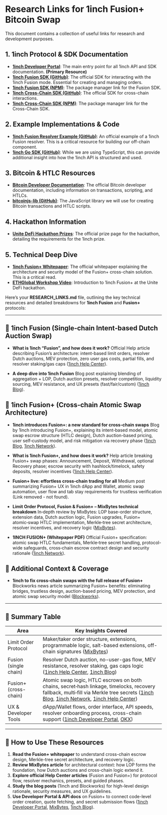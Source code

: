 # Research Links for 1inch Fusion+ Bitcoin Swap

This document contains a collection of useful links for research and development purposes.

## 1. 1inch Protocol & SDK Documentation

- **[1inch Developer Portal](https://portal.1inch.dev/documentation/overview)**: The main entry point for all 1inch API and SDK documentation. **(Primary Resource)**
- **[1inch Fusion SDK (GitHub)](https://github.com/1inch/fusion-sdk)**: The official SDK for interacting with the 1inch Fusion mode. Essential for creating and managing orders.
- **[1inch Fusion SDK (NPM)](https://www.npmjs.com/package/@1inch/fusion-sdk)**: The package manager link for the Fusion SDK.
- **[1inch Cross-Chain SDK (GitHub)](https://github.com/1inch/cross-chain-sdk)**: The official SDK for cross-chain interactions.
- **[1inch Cross-Chain SDK (NPM)](https://www.npmjs.com/package/@1inch/cross-chain-sdk)**: The package manager link for the Cross-Chain SDK.

## 2. Example Implementations & Code

- **[1inch Fusion Resolver Example (GitHub)](https://github.com/1inch/fusion-resolver-example)**: An official example of a 1inch Fusion resolver. This is a critical resource for building our off-chain component.
- **[1inch Go SDK (GitHub)](https://github.com/1inch/1inch-sdk-go)**: While we are using TypeScript, this can provide additional insight into how the 1inch API is structured and used.

## 3. Bitcoin & HTLC Resources

- **[Bitcoin Developer Documentation](https://bitcoin.org/en/developer-documentation)**: The official Bitcoin developer documentation, including information on transactions, scripting, and HTLCs.
- **[bitcoinjs-lib (GitHub)](https://github.com/bitcoinjs/bitcoinjs-lib)**: The JavaScript library we will use for creating Bitcoin transactions and HTLC scripts.

## 4. Hackathon Information

- **[Unite DeFi Hackathon Prizes](https://ethglobal.com/events/unite/prizes)**: The official prize page for the hackathon, detailing the requirements for the 1inch prize.

## 5. Technical Deep Dive

- **[1inch Fusion+ Whitepaper](https://1inch.io/assets/1inch-fusion-plus.pdf?utm_source=chatgpt.com)**: The official whitepaper explaining the architecture and security model of the Fusion+ cross-chain solution. This is a critical read.
- **[ETHGlobal Workshop Video](https://www.youtube.com/watch?v=DKQJlzJuTqQ)**: Introduction to 1inch Fusion+ at the Unite DeFi hackathon.

Here’s your **RESEARCH_LINKS.md** file, outlining the key technical resources and detailed breakdowns for **1inch Fusion** and **Fusion+** protocols:

---

## 🧪 1inch Fusion (Single‑chain Intent‑based Dutch Auction Swap)

- **What is 1inch “Fusion”, and how does it work?**
  Official Help article describing Fusion’s architecture: intent-based limit orders, resolver Dutch auctions, MEV protection, zero user gas costs, partial fills, and resolver staking/gas caps ([1inch Help Center][1]).

- **A deep dive into 1inch Fusion**
  Blog post explaining blending of aggregation + LOP, Dutch auction presets, resolver competition, liquidity sourcing, MEV resistance, and UX presets (fast/fair/custom) ([1inch Blog][2]).

## 🌉 1inch Fusion+ (Cross‑chain Atomic Swap Architecture)

- **1inch introduces Fusion+: a new standard for cross‑chain swaps**
  Blog by 1inch introducing Fusion+, explaining its intent‑based model, atomic swap escrow structure (HTLC design), Dutch auction-based pricing, user self‑custody model, and risk mitigation via recovery phase ([1inch Blog][3], [1inch Network][4]).

- **What is 1inch Fusion+, and how does it work?**
  Help article breaking Fusion+ swap phases: Announcement, Deposit, Withdrawal, optional Recovery phase; escrow security with hashlock/timelock, safety deposits, resolver incentives ([1inch Help Center][5]).

- **Fusion+ live: effortless cross‑chain trading for all**
  Medium post summarizing Fusion+ UX in 1inch dApp and Wallet, atomic swap automation, user flow and tab stay requirements for trustless verification (Link removed - not found).

- **Limit Order Protocol, Fusion & Fusion+ – MixBytes technical breakdown**
  In‑depth review by MixBytes: LOP base-order structure, extension data, Dutch auction logic, Fusion upgrades, Fusion+ atomic‑swap HTLC implementation, Merkle‑tree secret architecture, resolver incentives, and recovery logic ([MixBytes][7]).

- **1INCH FUSION+ (Whitepaper PDF)**
  Official Fusion+ specification: atomic swap HTLC fundamentals, Merkle‑tree secret handling, protocol-wide safeguards, cross‑chain escrow contract design and security rationale ([1inch Network][4]).

## 🎯 Additional Context & Coverage

- **1inch to fix cross‑chain swaps with the full release of Fusion+**
  Blockworks news article summarizing Fusion+ benefits: eliminating bridges, trustless design, auction-based pricing, MEV protection, and atomic swap security model ([Blockworks][8]).

---

## 🧎 Summary Table

| Area                  | Key Insights Covered                                                                                                                                                                                |
| --------------------- | --------------------------------------------------------------------------------------------------------------------------------------------------------------------------------------------------- |
| Limit Order Protocol  | Maker/taker order structure, extensions, programmable logic, salt-based extensions, off-chain signatures ([MixBytes][7])                                                                            |
| Fusion (single chain) | Resolver Dutch auction, no-user-gas flow, MEV resistance, resolver staking, gas caps logic ([1inch Help Center][1], [1inch Blog][2])                                                                |
| Fusion+ (cross-chain) | Atomic swap logic, HTLC escrows on both chains, secret‑hash linkage, timelocks, recovery fallback, multi‑fill via Merkle tree secrets ([1inch Blog][3], [1inch Network][4], [1inch Help Center][5]) |
| UX & Developer Tools  | dApp/Wallet flows, order interface, API speeds, resolver onboarding process, cross-chain support ([1inch Developer Portal][9], [OKX][10])                                              |

---

## 🚀 How to Use These Resources

1. **Read the Fusion+ whitepaper** to understand cross-chain escrow design, Merkle-tree secret architecture, and recovery logic.
2. **Review MixBytes article** for architectural context: how LOP forms the foundation, how Dutch auctions and cross-chain logic extend it.
3. **Explore official Help Center articles** (Fusion and Fusion+) for protocol flow, resolver mechanics, presets, and guided phases.
4. **Study the blog posts** (1inch and Blockworks) for high-level design rationale, security measures, and UX guidelines.
5. **Use Developer Portal & API docs** on Fusion+ to connect code-level order creation, quote fetching, and secret submission flows ([1inch Developer Portal][9], [MixBytes][7], [1inch Blog][3]).

[1]: https://help.1inch.io/en/articles/6796085-what-is-1inch-fusion-and-how-does-it-work?utm_source=chatgpt.com "What is 1inch \"Fusion\", and how does it work?"
[2]: https://blog.1inch.io/a-deep-dive-into-1inch-fusion/?utm_source=chatgpt.com "A deep dive into 1inch Fusion - Blog"
[3]: https://blog.1inch.io/1inch-introduces-fusion-plus/?utm_source=chatgpt.com "1inch introduces Fusion+: a new standard for cross-chain swaps - Blog"
[4]: https://1inch.io/assets/1inch-fusion-plus.pdf?utm_source=chatgpt.com "[PDF] 1INCH FUSION+"
[5]: https://help.1inch.io/en/articles/9842591-what-is-1inch-fusion-and-how-does-it-work?utm_source=chatgpt.com "What is 1inch Fusion+, and how does it work?"
[6]: # "Fusion+ live: effortless cross-chain trading for all | by 1inch - Medium (Link removed - not found)"
[7]: https://mixbytes.io/blog/modern-dex-es-how-they-re-made-1inch-limit-order-protocols?utm_source=chatgpt.com "1inch Limit Order Protocol, Fusion & Fusion+ - MixBytes"
[8]: https://blockworks.co/news/1inch-fixing-cross-chain-swaps?utm_source=chatgpt.com "1inch to fix cross-chain swaps with the full release of Fusion+"
[9]: https://portal.1inch.dev/documentation/overview "1inch Developer Portal - Fusion+ Documentation"
[10]: https://www.okx.com/fr-fr/learn/1inch-solana-integration-defi-fusion-protocol?utm_source=chatgpt.com "1inch Integrates Solana: Revolutionizing DeFi with Fusion Protocol ..."

